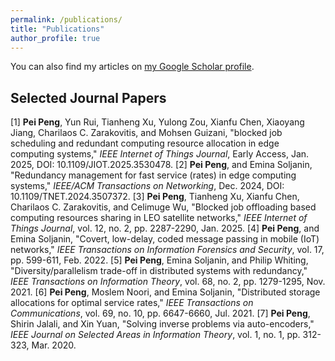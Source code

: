 ```yaml
---
permalink: /publications/
title: "Publications"
author_profile: true
---
```


You can also find my articles on [my Google Scholar profile](https://scholar.google.com/citations?hl=en&user=wYiZAMkAAAAJ&view_op=list_works&sortby=pubdate). 

## Selected Journal Papers

[1] **Pei Peng**, Yun Rui, Tianheng Xu, Yulong Zou, Xianfu Chen, Xiaoyang Jiang, Charilaos C. Zarakovitis, and Mohsen Guizani, "blocked job scheduling and redundant computing resource allocation in edge computing systems," _IEEE Internet of Things Journal_, Early Access, Jan. 2025, DOI: 10.1109/JIOT.2025.3530478.
[2] **Pei Peng**, and Emina Soljanin, "Redundancy management for fast service (rates) in edge computing systems," _IEEE/ACM Transactions on Networking_, Dec. 2024, DOI: 10.1109/TNET.2024.3507372.
[3] **Pei Peng**, Tianheng Xu, Xianfu Chen, Charilaos C. Zarakovitis, and Celimuge Wu, "Blocked job offloading based computing resources sharing in LEO satellite networks," _IEEE Internet of Things Journal_, vol. 12, no. 2, pp. 2287-2290, Jan. 2025.
[4] **Pei Peng**, and Emina Soljanin, "Covert, low-delay, coded message passing in mobile (IoT) networks," _IEEE Transactions on Information Forensics and Security_, vol. 17, pp. 599-611, Feb. 2022.
[5] **Pei Peng**, Emina Soljanin, and Philip Whiting, "Diversity/parallelism trade-off in distributed systems with redundancy," _IEEE Transactions on Information Theory_, vol. 68, no. 2, pp. 1279-1295, Nov. 2021.
[6] **Pei Peng**, Moslem Noori, and Emina Soljanin, "Distributed storage allocations for optimal service rates," _IEEE Transactions on Communications_, vol. 69, no. 10, pp. 6647-6660, Jul. 2021.
[7] **Pei Peng**, Shirin Jalali, and Xin Yuan, "Solving inverse problems via auto-encoders," _IEEE Journal on Selected Areas in Information Theory_, vol. 1, no. 1, pp. 312-323, Mar. 2020.



